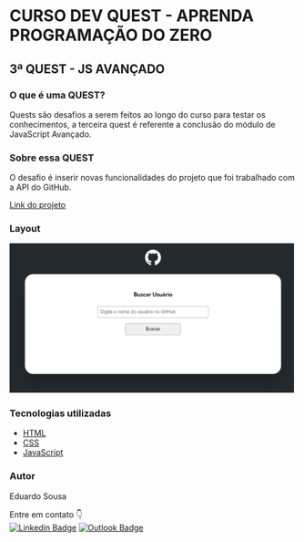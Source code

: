 # CURSO DEV QUEST - APRENDA PROGRAMAÇÃO DO ZERO
## 3ª QUEST - JS AVANÇADO


### O que é uma QUEST?
Quests são desafios a serem feitos ao longo do curso para testar os conhecimentos, a terceira quest é referente a conclusão do módulo de JavaScript Avançado.

### Sobre essa QUEST
O desafio é inserir novas funcionalidades do projeto que foi trabalhado com a API do GitHub.

[Link do projeto]()

### Layout
<img width='500' src="src/designer/desktop.png" />

### Tecnologias utilizadas
* [HTML](https://developer.mozilla.org/pt-BR/docs/Web/HTML)
* [CSS](https://developer.mozilla.org/pt-BR/docs/Web/CSS)
* [JavaScript](https://developer.mozilla.org/pt-BR/docs/Web/JavaScript)

### Autor
Eduardo Sousa

Entre em contato 👇
<br />
[![Linkedin Badge](https://img.shields.io/badge/-Linkedin-blue?style=for-the-badge&logo=Linkedin&logoColor=white&link=https://www.linkedin.com/in/eduardosousadev/)](https://www.linkedin.com/in/eduardosousadev/)
[![Outlook Badge](https://img.shields.io/badge/Outlook-0078D4?style=for-the-badge&logo=microsoft-outlook&logoColor=white&link=mailto:eduardosousa.dev@hotmail.com)](mailto:eduardosousa.dev@hotmail.com)

